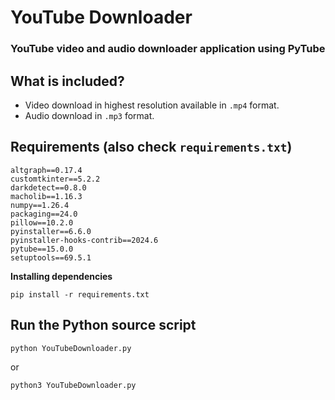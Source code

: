 # **YouTube Downloader**

### YouTube video and audio downloader application using PyTube

**What is included?**
-
- Video download in highest resolution available in `.mp4` format.
- Audio download in `.mp3` format.

**Requirements** (also check `requirements.txt`)
-
````
altgraph==0.17.4
customtkinter==5.2.2
darkdetect==0.8.0
macholib==1.16.3
numpy==1.26.4
packaging==24.0
pillow==10.2.0
pyinstaller==6.6.0
pyinstaller-hooks-contrib==2024.6
pytube==15.0.0
setuptools==69.5.1
````

**Installing dependencies**
```
pip install -r requirements.txt
```

**Run the Python source script**
-
````
python YouTubeDownloader.py
````
or
````
python3 YouTubeDownloader.py
````
